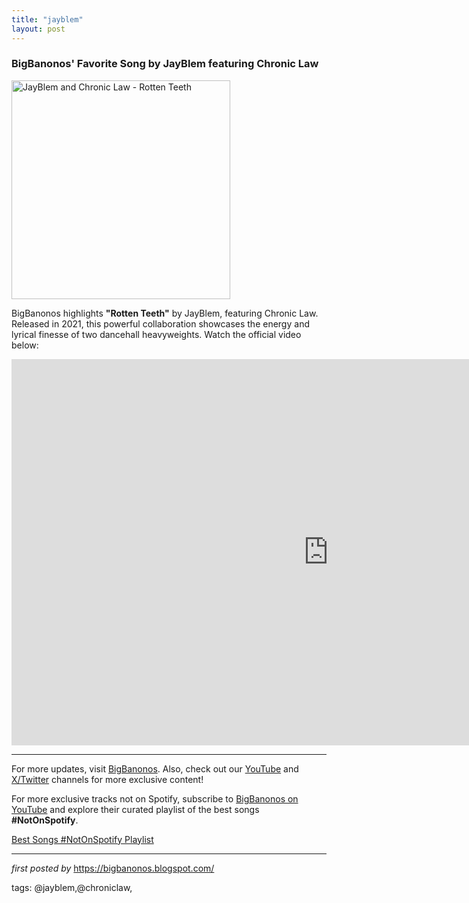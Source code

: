 ```yaml
---
title: "jayblem"
layout: post
---
```

<h3>BigBanonos' Favorite Song by JayBlem featuring Chronic Law</h3> <div class="separator" > <a href="https://i.ytimg.com/vi/fEZ8P9P_3AY/maxresdefault.jpg"> <img alt="JayBlem and Chronic Law - Rotten Teeth" border="0" height="350" src="https://i.ytimg.com/vi/fEZ8P9P_3AY/maxresdefault.jpg" /> </a>
</div> <p>BigBanonos highlights <strong>"Rotten Teeth"</strong> by JayBlem, featuring Chronic Law. Released in 2021, this powerful collaboration showcases the energy and lyrical finesse of two dancehall heavyweights. Watch the official video below:</p> <iframe width="1013" height="618" src="https://www.youtube.com/embed/x5ms7is0UaA" title="JayBlem,Chronic Law - Rotten Teeth" frameborder="0" allow="accelerometer; autoplay; clipboard-write; encrypted-media; gyroscope; picture-in-picture; web-share" referrerpolicy="strict-origin-when-cross-origin" allowfullscreen></iframe> <hr />
<p>For more updates, visit <a href="https://bigbanonos.blogspot.com/" rel="noopener" target="_new">BigBanonos</a>. Also, check out our <a href="https://www.youtube.com/@BigBanonos" rel="noopener" target="_new">YouTube</a> and <a href="https://x.com/bigbanonos" rel="noopener" target="_new">X/Twitter</a> channels for more exclusive content!</p>


<!--Subscribe and Playlist Links-->
<div>
    <p>For more exclusive tracks not on Spotify, subscribe to <a href="https://www.youtube.com/@BigBanonos" target="_blank">BigBanonos on YouTube</a> and explore their curated playlist of the best songs <strong>#NotOnSpotify</strong>.</p>
    <p><a href="https://www.youtube.com/playlist?list=PLtuNtuTatqI0kFahUCbtbfenC_ET5O_tr" target="_blank">Best Songs #NotOnSpotify Playlist<br /></a></p></div>

<hr />

<p><em>first posted by</em> <a href="https://bigbanonos.blogspot.com/" rel="noopener" target="_new">https://bigbanonos.blogspot.com/</a></p>

<p>tags: @jayblem,@chroniclaw,</p>
